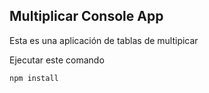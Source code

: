 

## Multiplicar Console App

Esta es una aplicación de tablas de multipicar

Ejecutar este comando

```
npm install
```